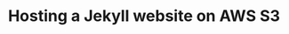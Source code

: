 ---
layout: post
title: Hosting a Jekyll website on AWS S3
#date: 
tags: [jekyll, aws-s3]
image: 
image_alt: 
image_caption: 
description: 
---